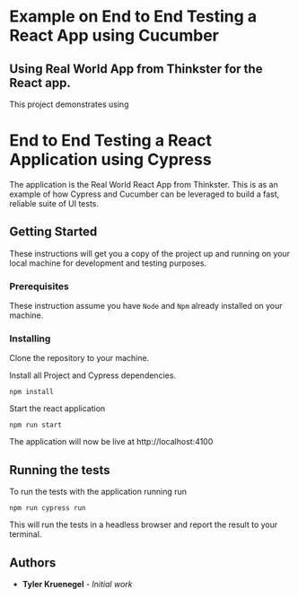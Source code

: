 # Example on End to End Testing a React App using Cucumber


## Using Real World App from Thinkster for the React app. 


This project demonstrates using 

# End to End Testing a React Application using Cypress

The application is the Real World React App from Thinkster.  This is as an example of how Cypress and Cucumber can be leveraged to build a fast, reliable suite of UI tests.     

## Getting Started

These instructions will get you a copy of the project up and running on your local machine for development and testing purposes.

### Prerequisites
These instruction assume you have `Node` and `Npm` already installed on your machine. 
### Installing

Clone the repository to your machine. 

Install all Project and Cypress dependencies. 

```
npm install
```

Start the react application 

```
npm run start
```

The application will now be live at http://localhost:4100

## Running the tests

To run the tests with the application running run 
```
npm run cypress run
```
This will run the tests in a headless browser and report the result to your terminal. 

## Authors

* **Tyler Kruenegel** - *Initial work* 
